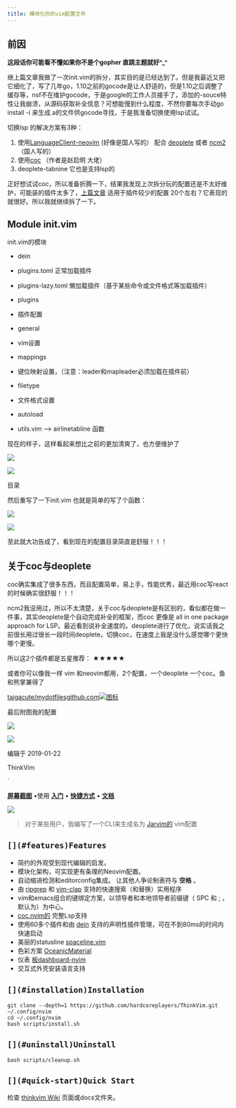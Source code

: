 ```yaml
---
title: 模块化你的vim配置文件
---
```

## **前因**

**这段话你可能看不懂如果你不是个gopher 直跳主题就好^\_^**

继上篇文章我做了一次init.vim的拆分，其实目的是已经达到了。但是我最近又把它细化了，写了几年go，1.10之前的gocode是让人舒适的，但是1.10之后调整了缓存等，nsf不在维护gocode，于是google的工作人员接手了，添加的\-souce特性让我崩溃，从源码获取补全信息？可想能慢到什么程度，不然你要每次手动go install \-i 来生成.a的文件供gocode寻找，于是我准备切换使用lsp试试。

切换lsp 的解决方案有3种：

1.  使用[LanguageClient\-neovim](https://link.zhihu.com/?target=https%3A//github.com/autozimu/LanguageClient-neovim) (好像是国人写的） 配合 [deoplete](https://link.zhihu.com/?target=https%3A//github.com/Shougo/deoplete) 或者 [ncm2](https://link.zhihu.com/?target=https%3A//github.com/ncm2/ncm2) （国人写的）
2.  使用[coc](https://link.zhihu.com/?target=https%3A//github.com/neoclide/coc.nvim) （作者是赵启明 大佬）
3.  deoplete\-tabnine 它也是支持lsp的

正好想试试coc，所以准备折腾一下，结果我发现上次拆分玩的配置还是不太好维护，可能装的插件太多了，[上篇文章](https://zhuanlan.zhihu.com/p/54864654) 适用于插件较少的配置 20个左右？它表现的就很好。所以我就继续拆了一下。

## **Module init.vim**

init.vim的模块

*   dein

*   plugins.toml 正常加载插件
*   plugins\-lazy.toml 懒加载插件（基于某些命令或文件格式等加载插件）

*   plugins

*   插件配置

*   general

*   vim设置

*   mappings

*   键位映射设置，（注意：leader和mapleader必须加载在插件前）

*   filetype

*   文件格式设置

*   autoload

*   utils.vim \-\-> airlinetabline 函数

现在的样子，这样看起来想比之前的更加清爽了，也方便维护了

![](https://picb.zhimg.com/v2-00255bb2025202c7a1ed1f6ca9862a83_b.jpg)

![](https://picb.zhimg.com/80/v2-00255bb2025202c7a1ed1f6ca9862a83_720w.jpg)

目录

然后重写了一下init.vim 也就是简单的写了个函数：

![](https://pic1.zhimg.com/v2-192bd9865b4e14399ac7e6d8c5fe9c32_b.jpg)

![](https://pic1.zhimg.com/80/v2-192bd9865b4e14399ac7e6d8c5fe9c32_720w.jpg)

至此就大功告成了，看到现在的配置目录简直是舒服！！！

## **关于coc与deoplete**

coc确实集成了很多东西，而且配置简单，易上手，性能优秀，最近用coc写react的时候确实很舒服！！！

ncm2我没用过，所以不太清楚，关于coc与deoplete是有区别的，看似都在做一件事，其实deoplete是个自动完成补全的框架，而coc 更像是 all in one package approach for LSP。最近看到说补全速度的。deoplete进行了优化，说实话我之前很长用过很长一段时间deoplete，切换coc，在速度上我是没什么感觉哪个更快哪个更慢。

所以这2个插件都是五星推荐： ★★★★★

或者你可以像我一样 vim 和neovim都用，2个配置，一个deoplete 一个coc。鱼和熊掌兼得了

[taigacute/mydotfiles​github.com![图标](https://pic4.zhimg.com/v2-10dab5b58e56cd4283ea8899d93a0b2a_ipico.jpg)](https://link.zhihu.com/?target=https%3A//github.com/taigacute/mydotfiles)

最后附图我的配置

![](https://pic1.zhimg.com/v2-c4e4cc6952514f41dad77fe48f840010_b.jpg)

![](https://pic1.zhimg.com/80/v2-c4e4cc6952514f41dad77fe48f840010_720w.jpg)

编辑于 2019\-01\-22



ThinkVim

`

**[屏幕截图](https://github.com/hardcoreplayers/ThinkVim/wiki/Screenshots)** •使用 **[入门](https://github.com/hardcoreplayers/ThinkVim/wiki/QuickStart)** • **[快捷方式](https://github.com/hardcoreplayers/ThinkVim/wiki/Shorcuts)** • **[文档](https://github.com/hardcoreplayers/ThinkVim/blob/develop/docs)**

[![](https://user-images.githubusercontent.com/41671631/84489554-71c4f980-acd4-11ea-929a-4dfc0f9ea1bf.png)](https://user-images.githubusercontent.com/41671631/84489554-71c4f980-acd4-11ea-929a-4dfc0f9ea1bf.png)

> 对于某些用户，我编写了一个CLI来生成名为 [Jarvim的](https://github.com/glepnir/jarvim) vim配置[](https://github.com/glepnir/jarvim)

## `[](#features)Features`

*   简约的外观受到现代编辑的启发。
*   模块化架构，可实现更有条理的Neovim配置。
*   自动缩进检测和editorconfig集成。 让其他人争论制表符与 **空格** 。
*   由 [ripgrep](https://github.com/BurntSushi/ripgrep) 和 [vim\-clap](https://github.com/liuchengxu/vim-clap) 支持的快速搜索（和替换）实用程序[](https://github.com/liuchengxu/vim-clap)
*   vim和emacs组合的键绑定方案，以领导者和本地领导者前缀键（ SPC 和 ; ，默认为）为中心。
*   [coc.nvim的](https://github.com/neoclide/coc.nvim) 完整Lsp支持[](https://github.com/neoclide/coc.nvim)
*   使用60多个插件和由 [dein](https://github.com/Shougo/dein.vim) 支持的声明性插件管理，可在不到80ms的时间内快速启动[](https://github.com/Shougo/dein.vim)
*   美丽的statusline [spaceline.vim](https://github.com/hardcoreplayers/spaceline.vim)
*   色彩方案 [OceanicMaterial](https://github.com/hardcoreplayers/oceanic-material)
*   仪表 [板dashboard\-nvim](https://github.com/hardcoreplayers/dashboard-nvim)
*   交互式外壳安装语言支持

## `[](#installation)Installation`

```shell
git clone --depth=1 https://github.com/hardcoreplayers/ThinkVim.git ~/.config/nvim
cd ~/.config/nvim
bash scripts/install.sh
```

## `[](#uninstall)Uninstall`

```shell
bash scripts/cleanup.sh
```

## `[](#quick-start)Quick Start`

检查 [thinkvim Wiki](https://github.com/hardcoreplayers/ThinkVim/wiki) 页面或docs文件夹。